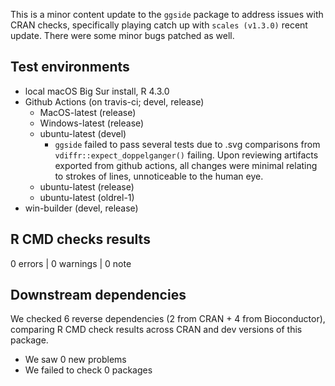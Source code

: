 This is a minor content update to the `ggside` package to address issues with CRAN checks, specifically playing catch up with `scales (v1.3.0)` recent update. There were some minor bugs patched as well.

## Test environments
* local macOS Big Sur install, R 4.3.0
* Github Actions (on travis-ci; devel, release)
  * MacOS-latest (release)
  * Windows-latest (release)
  * ubuntu-latest (devel)
    * `ggside` failed to pass several tests due to .svg comparisons from `vdiffr::expect_doppelganger()` failing. Upon reviewing artifacts exported from github actions, all changes were minimal relating to strokes of lines, unnoticeable to the human eye.
  * ubuntu-latest (release)
  * ubuntu-latest (oldrel-1)
* win-builder (devel, release)


## R CMD checks results

0 errors | 0 warnings | 0 note

## Downstream dependencies

We checked 6 reverse dependencies (2 from CRAN + 4 from Bioconductor), comparing R CMD check results across CRAN and dev versions of this package.

 * We saw 0 new problems
 * We failed to check 0 packages
